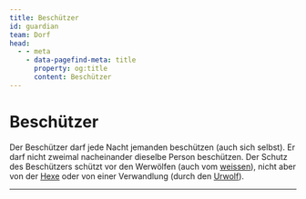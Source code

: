 ```yaml
---
title: Beschützer
id: guardian
team: Dorf
head:
  - - meta
    - data-pagefind-meta: title
      property: og:title
      content: Beschützer
---
```


# Beschützer <TeamBadge team="Dorf" />

Der Beschützer darf jede Nacht jemanden beschützen (auch sich selbst). Er darf nicht zweimal nacheinander dieselbe Person beschützen. Der Schutz des Beschützers schützt vor den Werwölfen (auch vom [weissen](/rollen/weisser-werwolf)), nicht aber von der [Hexe](/rollen/hexe) oder von einer Verwandlung (durch den [Urwolf](/rollen/urwolf)).

---
